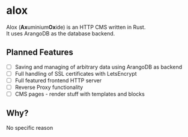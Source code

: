 # alox

Alox (**Ax**uminium**Ox**ide) is an HTTP CMS written in Rust.  
It uses ArangoDB as the database backend.

## Planned Features

* [ ] Saving and managing of arbitrary data using ArangoDB as backend
* [ ] Full handling of SSL certificates with LetsEncrypt
* [ ] Full featured frontend HTTP server
* [ ] Reverse Proxy functionality
* [ ] CMS pages - render stuff with templates and blocks

## Why?

No specific reason
